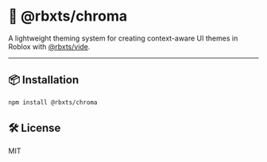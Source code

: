 # 🎨 @rbxts/chroma

A lightweight theming system for creating context-aware UI themes in Roblox with [@rbxts/vide](https://github.com/littensy/vide).

---

## 📦 Installation

```bash
npm install @rbxts/chroma
```

## 🛠️ License

MIT

